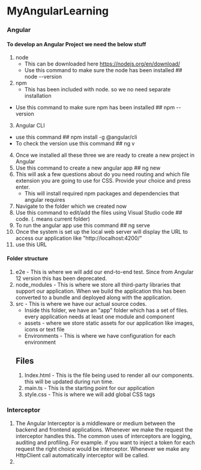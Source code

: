 # MyAngularLearning

### Angular

#### To develop an Angular Project we need the below stuff
1. node
	- This can be downloaded here https://nodejs.org/en/download/
	- Use this command to make sure the node has been installed ## node --version
2. npm
	- This has been included with node. so we no need separate installation
  - Use this command to make sure npm has been installed ## npm --version
3. Angular CLI
  - use this command  ## npm install -g @angular/cli
  - To check the version use this command ## ng v <Project Name>
4. Once we installed all these three we are ready to create a new project in Angular
5. Use this command to create a new angular app ## ng new <project name>
6. This will ask a few questions about do you need routing and which file extension you are going to use for CSS. Provide your choice and press enter.
	- This will install required npm packages and dependencies that angular requires
7. Navigate to the folder which we created now
8. Use this command to edit/add the files using Visual Studio code ## code. (. means current folder)
9. To run the angular app use this command ## ng serve
10. Once the system is set up the local web server will display the URL to access our application like "http://localhost:4200/"
11. use this URL
#### Folder structure

1. e2e - This is where we will add our end-to-end test. Since from Angular 12 version this has been deprecated.
2. node_modules - This is where we store all third-party libraries that support our application. When we build the application this has been converted to a bundle and deployed along with the application. 
3. src - This is where we have our actual source codes. 
	- Inside this folder, we have an "app" folder which has a set of files. every application needs at least one module and component
	- assets - where we store static assets for our application like images, icons or text file
	- Environments - This is where we have configuration for each environment
	## Files
	1. Index.html - This is the file being used to render all our components. this will be updated during run time.
	2. main.ts - This is the starting point for our application
	3. style.css - This is where we will add global CSS tags
### Interceptor

1. The Angular Interceptor is a middleware or medium between the backend and frontend applications. Whenever we make the request the interceptor handles this. The common uses of 
    interceptors are logging, auditing and profiling. For example.  if you want to inject a token for each request the right choice would be interceptor. Whenever we make any HttpClient 
    call automatically interceptor will be called.
2. 

